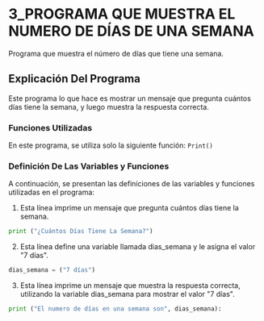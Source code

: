 # 3_PROGRAMA QUE MUESTRA EL NUMERO DE DÍAS DE UNA SEMANA
Programa que muestra el número de días que tiene una semana.

## Explicación Del Programa
Este programa lo que hace es mostrar un mensaje que pregunta cuántos días tiene la semana, y luego muestra la respuesta correcta.

### Funciones Utilizadas
En este programa, se utiliza solo la siguiente función: `Print()`

### Definición De Las Variables y Funciones
A continuación, se presentan las definiciones de las variables y funciones utilizadas en el programa:
1. Esta línea imprime un mensaje que pregunta cuántos días tiene la semana.

```python
print ("¿Cuántos Días Tiene La Semana?")
```

2. Esta línea define una variable llamada dias_semana y le asigna el valor "7 días".

```python
dias_semana = ("7 días")
```

3. Esta línea imprime un mensaje que muestra la respuesta correcta, utilizando la variable dias_semana para mostrar el valor "7 días".

```python
print ("El numero de días en una semana son", dias_semana): 
```
